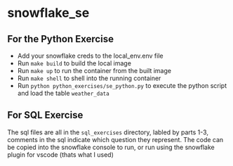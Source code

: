 # snowflake_se

## For the Python Exercise
- Add your snowflake creds to the local_env.env file
- Run `make build` to build the local image
- Run `make up` to run the container from the built image
- Run `make shell` to shell into the running container
- Run `python python_exercises/se_python.py` to execute the python script and load the table `weather_data`

## For SQL Exercise
The sql files are all in the `sql_exercises` directory, labled by parts 1-3, comments in the sql indicate which question 
they represent. The code can be copied into the snowflake console to run, or run using the snowflake plugin for vscode (thats what I used) 
